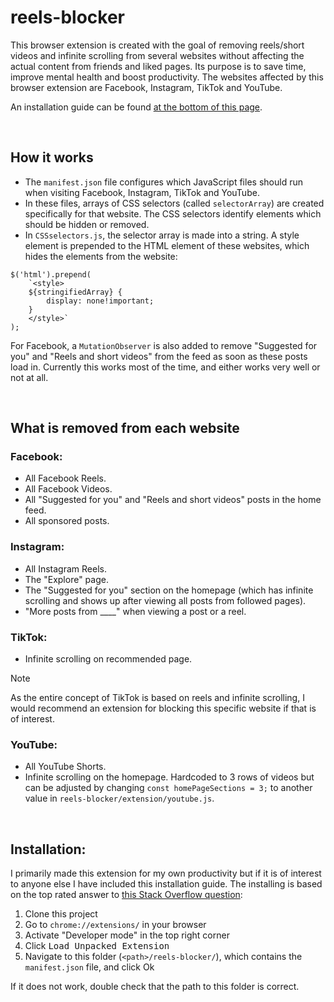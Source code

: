 # reels-blocker

This browser extension is created with the goal of removing reels/short videos and infinite scrolling from several websites without affecting the actual content from friends and liked pages. Its purpose is to save time, improve mental health and boost productivity. The websites affected by this browser extension are Facebook, Instagram, TikTok and YouTube.

An installation guide can be found [at the bottom of this page](#installing).

&nbsp;

## How it works

- The `manifest.json` file configures which JavaScript files should run when visiting Facebook, Instagram, TikTok and YouTube.
- In these files, arrays of CSS selectors (called `selectorArray`) are created specifically for that website. The CSS selectors identify elements which should be hidden or removed.
- In `CSSselectors.js`, the selector array is made into a string. A style element is prepended to the HTML element of these websites, which hides the elements from the website:

```
$('html').prepend(
    `<style>
    ${stringifiedArray} {
        display: none!important;
    }
    </style>`
);
```

For Facebook, a `MutationObserver` is also added to remove "Suggested for you" and "Reels and short videos" from the feed as soon as these posts load in. Currently this works most of the time, and either works very well or not at all.

&nbsp;

## What is removed from each website

### Facebook:

- All Facebook Reels.
- All Facebook Videos.
- All "Suggested for you" and "Reels and short videos" posts in the home feed.
- All sponsored posts.

### Instagram:

- All Instagram Reels.
- The "Explore" page.
- The "Suggested for you" section on the homepage (which has infinite scrolling and shows up after viewing all posts from followed pages).
- "More posts from \_\_\_\_" when viewing a post or a reel.

### TikTok:

- Infinite scrolling on recommended page.

> [!NOTE]
> As the entire concept of TikTok is based on reels and infinite scrolling, I would recommend an extension for blocking this specific website if that is of interest.

### YouTube:

- All YouTube Shorts.
- Infinite scrolling on the homepage. Hardcoded to 3 rows of videos but can be adjusted by changing `const homePageSections = 3;` to another value in `reels-blocker/extension/youtube.js`.

&nbsp;

## Installation:

I primarily made this extension for my own productivity but if it is of interest to anyone else I have included this installation guide. The installing is based on the top rated answer to [this Stack Overflow question](https://superuser.com/questions/247651/how-does-one-install-an-extension-for-chrome-browser-from-the-local-file-system):

1. Clone this project
2. Go to `chrome://extensions/` in your browser
3. Activate "Developer mode" in the top right corner
4. Click <kbd>Load Unpacked Extension</kbd>
5. Navigate to this folder (`<path>/reels-blocker/`), which contains the `manifest.json` file, and click Ok

If it does not work, double check that the path to this folder is correct.